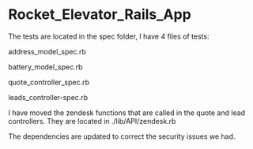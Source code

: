 # Rocket_Elevator_Rails_App

The tests are located in the spec folder, I have 4 files of tests: 

address_model_spec.rb

battery_model_spec.rb

quote_controller_spec.rb

leads_controller-spec.rb

I have moved the zendesk functions that are called in the quote and lead controllers. They are located in ./lib/API/zendesk.rb


The dependencies are updated to correct the security issues we had. 
